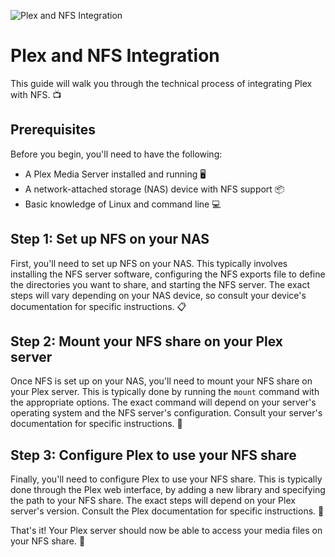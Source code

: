 ![Plex and NFS Integration](https://play-lh.googleusercontent.com/F39M_Ce9OBW62qntNOq6jvUH3Nh0N-03eGNFFU14GAU-hCU0RlHBONYYBiS-0SY0kaY)

# Plex and NFS Integration

This guide will walk you through the technical process of integrating Plex with NFS. 📺

## Prerequisites

Before you begin, you'll need to have the following:

- A Plex Media Server installed and running 🖥️
- A network-attached storage (NAS) device with NFS support 📦
- Basic knowledge of Linux and command line 💻

## Step 1: Set up NFS on your NAS

First, you'll need to set up NFS on your NAS. This typically involves installing the NFS server software, configuring the NFS exports file to define the directories you want to share, and starting the NFS server. The exact steps will vary depending on your NAS device, so consult your device's documentation for specific instructions. 📋

## Step 2: Mount your NFS share on your Plex server

Once NFS is set up on your NAS, you'll need to mount your NFS share on your Plex server. This is typically done by running the `mount` command with the appropriate options. The exact command will depend on your server's operating system and the NFS server's configuration. Consult your server's documentation for specific instructions. 📂

## Step 3: Configure Plex to use your NFS share

Finally, you'll need to configure Plex to use your NFS share. This is typically done through the Plex web interface, by adding a new library and specifying the path to your NFS share. The exact steps will depend on your Plex server's version. Consult the Plex documentation for specific instructions. 📡

That's it! Your Plex server should now be able to access your media files on your NFS share. 🎉


